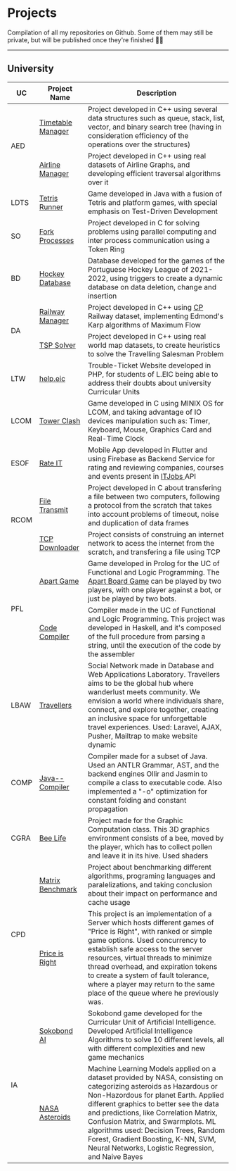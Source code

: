 # Projects
Compilation of all my repositories on Github. Some of them may still be private, but will be published once they're finished 👷‍♂️

---
## University

<table>
  <thead>
    <tr>
      <th>UC</th>
      <th>Project Name</th>
      <th>Description</th>
    </tr>
  </thead>
  <tbody>
    <tr>
      <td rowspan=2>AED</td>
      <td><a href="https://github.com/francis802/Timetable-Manager">Timetable Manager</a></td>
      <td>Project developed in C++ using several data structures such as queue, stack, list, vector, and binary search tree (having in consideration efficiency of the operations over the structures)</td>
    </tr>
    <tr>
      <td><a href="https://github.com/francis802/Airlines-Manager">Airline Manager</a></td>
      <td>Project developed in C++ using real datasets of Airline Graphs, and developing efficient traversal algorithms over it</td>
    </tr>
    <tr>
      <td> LDTS </td>
      <td><a href="https://github.com/francis802/Tetris-Runner">Tetris Runner</a></td>
      <td> Game developed in Java with a fusion of Tetris and platform games, with special emphasis on Test-Driven Development </td>
    </tr>
    <tr>
      <td> SO </td>
      <td><a href="https://github.com/francis802/Fork-Processes">Fork Processes</a></td>
      <td> Project developed in C for solving problems using parallel computing and inter process communication using a Token Ring </td>
    </tr>
    <tr>
      <td> BD </td>
      <td><a href="https://github.com/francis802/Hockey-Database">Hockey Database</a></td>
      <td> Database developed for the games of the Portuguese Hockey League of 2021-2022, using triggers to create a dynamic database on data deletion, change and insertion </td>
    </tr>
    <tr>
      <td rowspan=2>DA</td>
      <td><a href="https://github.com/francis802/Railway-Manager">Railway Manager</a></td>
      <td> Project developed in C++ using <a href="https://www.cp.pt/passageiros/pt">CP</a> Railway dataset, implementing Edmond's Karp algorithms of Maximum Flow </td>
    </tr>
    <tr>
      <td><a href="https://github.com/francis802/TSP-Solver">TSP Solver</a></td>
      <td> Project developed in C++ using real world map datasets, to create heuristics to solve the Travelling Salesman Problem </td>
    </tr>
    <tr>
      <td> LTW </td>
      <td><a href="https://github.com/francis802/heLpEIC">help.eic</a></td>
      <td> Trouble-Ticket Website developed in PHP, for students of L.EIC being able to address their doubts about university Curricular Units </td>
    </tr>
    <tr>
      <td> LCOM </td>
      <td><a href="https://github.com/francis802/Tower-Clash">Tower Clash</a></td>
      <td> Game developed in C using MINIX OS for LCOM, and taking advantage of IO devices manipulation such as: Timer, Keyboard, Mouse, Graphics Card and Real-Time Clock </td>
    </tr>
    <tr>
      <td> ESOF </td>
      <td><a href="https://github.com/francis802/Rate-IT">Rate IT</a></td>
      <td> Mobile App developed in Flutter and using Firebase as Backend Service for rating and reviewing companies, courses and events present in <a href="https://www.itjobs.pt/"> ITJobs </a> API </td>
    </tr>
    <tr>
      <td rowspan=2>RCOM</td>
      <td><a href="https://github.com/francis802/rcom2324/tree/main/lab1">File Transmit</a></td>
      <td>Project developed in C about transfering a file between two computers, following a protocol from the scratch that takes into account problems of timeout, noise and duplication of data frames</td>
    </tr>
    <tr>
      <td><a href="https://github.com/francis802/rcom2324/tree/main/lab2">TCP Downloader</a></td>
      <td>Project consists of construing an internet network to acess the internet from the scratch, and transfering a file using TCP</td>
    </tr>
    <tr>
      <td rowspan=2>PFL</td>
      <td><a href="https://github.com/francis802/Apart-Game">Apart Game</a></td>
      <td> Game developed in Prolog for the UC of Functional and Logic Programming. The <a href="https://kanare-abstract.com/en/pages/apart">Apart Board Game</a> can be played by two players, with one player against a bot, or just be played by two bots. </td>
    </tr>
    <tr>
      <td><a href="https://github.com/francis802/Code-Compiler">Code Compiler</a></td>
      <td> Compiler made in the UC of Functional and Logic Programming. This project was developed in Haskell, and it's composed of the full procedure from parsing a string, until the execution of the code by the assembler </td>
    </tr>
    <tr>
      <td>LBAW</td>
      <td><a href="https://github.com/francis802/Travellers">Travellers</a></td>
      <td>Social Network made in Database and Web Applications Laboratory. Travellers aims to be the global hub where wanderlust meets community. We envision a world where individuals share, connect, and explore together, creating an inclusive space for unforgettable travel experiences. Used: Laravel, AJAX, Pusher, Mailtrap to make website dynamic</td>
    </tr>
    <tr>
      <td>COMP</td>
      <td><a href="https://github.com/francis802/JavaMM-Compiler">Java-- Compiler</a></td>
      <td>Compiler made for a subset of Java. Used an ANTLR Grammar, AST, and the backend engines Ollir and Jasmin to compile a class to executable code. Also implemented a "-o" optimization for constant folding and constant propagation</td>
    </tr>
    <tr>
      <td>CGRA</td>
      <td><a href="https://github.com/francis802/Bee-Life">Bee Life</a></td>
      <td>Project made for the Graphic Computation class. This 3D graphics environment consists of a bee, moved by the player, which has to collect pollen and leave it in its hive. Used shaders</td>
    </tr>
    <tr>
      <td rowspan=2>CPD</td>
      <td><a href="https://github.com/francis802/cpd2324/tree/main/assign1">Matrix Benchmark</a></td>
      <td>Project about benchmarking different algorithms, programing languages and paralelizations, and taking conclusion about their impact on performance and cache usage</td>
    </tr>
    <tr>
      <td><a href="https://github.com/francis802/cpd2324/tree/main/assign2">Price is Right</a></td>
      <td>This project is an implementation of a Server which hosts different games of "Price is Right", with ranked or simple game options. Used concurrency to establish safe access to the server resources, virtual threads to minimize thread overhead, and expiration tokens to create a system of fault tolerance, where a player may return to the same place of the queue where he previously was.</td>
    </tr>
    <tr>
      <td rowspan=2>IA</td>
      <td><a href="https://github.com/francis802/SokobondAI">Sokobond AI</a></td>
      <td>Sokobond game developed for the Curricular Unit of Artificial Intelligence. Developed Artificial Intelligence Algorithms to solve 10 different levels, all with different complexities and new game mechanics</td>
    </tr>
    <tr>
      <td><a href="https://github.com/francis802/NASA-Asteroids">NASA Asteroids</a></td>
      <td>Machine Learning Models applied on a dataset provided by NASA, consisting on categorizing asteroids as Hazardous or Non-Hazordous for planet Earth. Applied different graphics to better see the data and predictions, like Correlation Matrix, Confusion Matrix, and Swarmplots. ML algorithms used: Decision Trees, Random Forest, Gradient Boosting, K-NN, SVM, Neural Networks, Logistic Regression, and Naive Bayes</td>
    </tr>
  </tbody>
</table>
